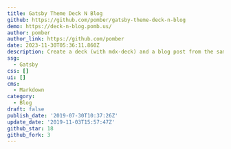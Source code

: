 ```yaml
---
title: Gatsby Theme Deck N Blog
github: https://github.com/pomber/gatsby-theme-deck-n-blog
demo: https://deck-n-blog.pomb.us/
author: pomber
author_link: https://github.com/pomber
date: 2023-11-30T05:36:11.860Z
description: Create a deck (with mdx-deck) and a blog post from the same MDX
ssg:
  - Gatsby
css: []
ui: []
cms:
  - Markdown
category:
  - Blog
draft: false
publish_date: '2019-07-30T10:37:26Z'
update_date: '2019-11-03T15:57:47Z'
github_star: 18
github_fork: 3
---
```

